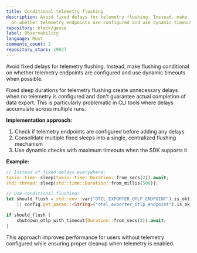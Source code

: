 ```yaml
---
title: Conditional telemetry flushing
description: Avoid fixed delays for telemetry flushing. Instead, make flushing conditional
  on whether telemetry endpoints are configured and use dynamic timeouts when possible.
repository: block/goose
label: Observability
language: Rust
comments_count: 2
repository_stars: 19037
---
```


Avoid fixed delays for telemetry flushing. Instead, make flushing conditional on whether telemetry endpoints are configured and use dynamic timeouts when possible.

Fixed sleep durations for telemetry flushing create unnecessary delays when no telemetry is configured and don't guarantee actual completion of data export. This is particularly problematic in CLI tools where delays accumulate across multiple runs.

**Implementation approach:**
1. Check if telemetry endpoints are configured before adding any delays
2. Consolidate multiple fixed sleeps into a single, centralized flushing mechanism
3. Use dynamic checks with maximum timeouts when the SDK supports it

**Example:**
```rust
// Instead of fixed delays everywhere:
tokio::time::sleep(tokio::time::Duration::from_secs(2)).await;
std::thread::sleep(std::time::Duration::from_millis(500));

// Use conditional flushing:
let should_flush = std::env::var("OTEL_EXPORTER_OTLP_ENDPOINT").is_ok()
    || config.get_param::<String>("otel_exporter_otlp_endpoint").is_ok();

if should_flush {
    shutdown_otlp_with_timeout(Duration::from_secs(2)).await;
}
```

This approach improves performance for users without telemetry configured while ensuring proper cleanup when telemetry is enabled.